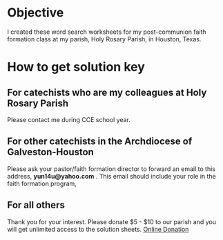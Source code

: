 # Objective
I created these word search worksheets for my post-communion faith
formation class at my parish, Holy Rosary Parish, in Houston, Texas.

# How to get solution key
## For catechists who are my colleagues at Holy Rosary Parish
Please contact me during CCE school year.

## For other catechists in the Archdiocese of Galveston-Houston
Please ask your pastor/faith formation director to forward an email
to this address, __yun14u@yahoo.com__ . This email should include your
role in the faith formation program,

## For all others
Thank you for your interest.  Please donate $5 - $10 to our parish and
you will get unlimited access to the solution sheets.
[Online Donation](https://www.osvhub.com/holyrosaryparish/giving/funds)

